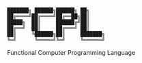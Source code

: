     ███████╗ ██████╗██████╗ ██╗     
    ██╔════╝██╔════╝██╔══██╗██║     
    █████╗  ██║     ██████╔╝██║     
    ██╔══╝  ██║     ██╔═══╝ ██║     
    ██║     ╚██████╗██║     ███████╗
    ╚═╝      ╚═════╝╚═╝     ╚══════╝
                                    
Functional Computer Programming Language